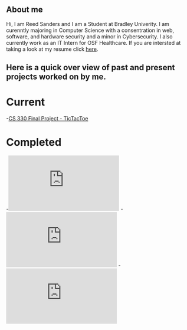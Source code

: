 ## About me
Hi, I am Reed Sanders and I am a Student at Bradley Univerity. I am curenntly majoring in Computer Science with a consentration in web, software, and hardware security and a minor in Cybersecurity. I also currently work as an IT Intern for OSF Healthcare. If you are intersted at taking a look at my resume click [here](https://github.com/Reed604/Reed604.github.io/blob/main/Resume.pdf).


## Here is a quick over view of past and present projects worked on by me.

# Current
-[CS 330 Final Project - TicTacToe](https://github.com/Reed604/CS-330-Final-Project)



# Completed
-![here](https://github.com/Reed604/Reed604.github.io/blob/main/Resume.pdf)
-![here](https://github.com/Reed604/Reed604.github.io/blob/main/Resume.pdf)
-![here](https://github.com/Reed604/Reed604.github.io/blob/main/Resume.pdf)
